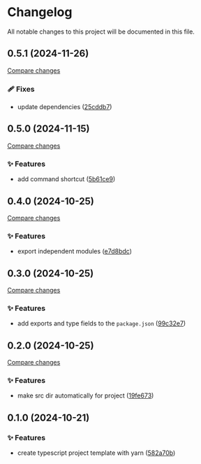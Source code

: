 <!-- header -->
# Changelog

All notable changes to this project will be documented in this file.

<!-- version:0.5.1 -->
## 0.5.1 (2024-11-26)

[Compare changes](https://github.com/Wroud/foundation/compare/ts-template-v0.5.0...ts-template-v0.5.1)

<!-- changelog -->
### 🩹 Fixes

- update dependencies ([25cddb7](https://github.com/Wroud/foundation/commit/25cddb7))

<!-- version:0.5.0 -->
## 0.5.0 (2024-11-15)

[Compare changes](https://github.com/Wroud/foundation/compare/ts-template-v0.4.0...ts-template-v0.5.0)

<!-- changelog -->
### ✨ Features

- add command shortcut ([5b61ce9](https://github.com/Wroud/foundation/commit/5b61ce9))

<!-- version:0.4.0 -->
## 0.4.0 (2024-10-25)

[Compare changes](https://github.com/Wroud/foundation/compare/ts-template-v0.3.0...ts-template-v0.4.0)

<!-- changelog -->
### ✨ Features

- export independent modules ([e7d8bdc](https://github.com/Wroud/foundation/commit/e7d8bdc))

<!-- version:0.3.0 -->
## 0.3.0 (2024-10-25)

[Compare changes](https://github.com/Wroud/foundation/compare/ts-template-v0.2.0...ts-template-v0.3.0)

<!-- changelog -->
### ✨ Features

- add exports and type fields to the `package.json` ([99c32e7](https://github.com/Wroud/foundation/commit/99c32e7))

<!-- version:0.2.0 -->
## 0.2.0 (2024-10-25)

[Compare changes](https://github.com/Wroud/foundation/compare/ts-template-v0.1.0...ts-template-v0.2.0)

<!-- changelog -->
### ✨ Features

- make src dir automatically for project ([19fe673](https://github.com/Wroud/foundation/commit/19fe673))

<!-- version:0.1.0 -->
## 0.1.0 (2024-10-21)

<!-- changelog -->
### ✨ Features

- create typescript project template with yarn ([582a70b](https://github.com/Wroud/foundation/commit/582a70b))

